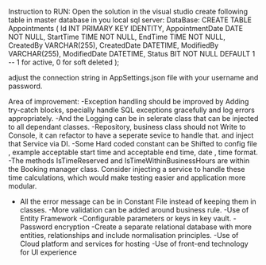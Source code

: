 Instruction to RUN:
Open the solution in the visual studio
create following table in master database in you local sql server:
DataBase:
CREATE TABLE Appointments (
    Id INT PRIMARY KEY IDENTITY,
    AppointmentDate DATE NOT NULL,
    StartTime TIME NOT NULL,
    EndTime TIME NOT NULL,
    CreatedBy VARCHAR(255),
    CreatedDate DATETIME,
    ModifiedBy VARCHAR(255),
    ModifiedDate DATETIME,
    Status BIT NOT NULL DEFAULT 1  -- 1 for active, 0 for soft deleted
);

adjust the connection string in AppSettings.json file with your username and password.

Area of improvement:
 -Exception handling should be improved by Adding try-catch blocks, specially handle SQL exceptions gracefully and log errors appropriately.
 -And the Logging can be in selerate class that can be injected to all dependant classes.
 -Repository, business class should not Write to Console,  it can refactor to have a seperate sevice to handle that. and inject that Service via DI.
 -Some Hard coded constant can be Shifted to config file , example acceptable start time and acceptable end time, date , time format.
 -The methods IsTimeReserved and IsTimeWithinBusinessHours are within the Booking manager class. Consider injecting a service to handle these time calculations, which would make testing easier and application more modular.
 - All the error message can be in Constant File instead of keeping them in classes.
 -More validation can be added around business rule.
 -Use of Entity Framework
 -Configurable parameters or keys in key vault.
 -Password encryption
 -Create a separate relational database with more entities, relationships and include normalisation principles.
 -Use of Cloud platform and services for hosting
 -Use of front-end technology for UI experience




